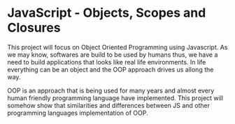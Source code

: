# JavaScript - Objects, Scopes and Closures

This project will focus on Object Oriented Programming using Javascript. As we may know, softwares are build to be used by humans thus, we have a need to build applications that looks like real life environments. In life everything can be an object and the OOP approach drives us allong the way.

OOP is an approach that is being used for many years and almost every human friendly programming language have implemented. This project will somehow show that similarities and differences between JS and other programming languages implementation of OOP.
